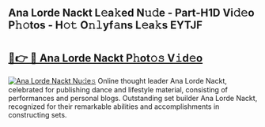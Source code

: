 ## Ana Lorde Nackt L𝚎a𝚔ed N𝚞𝚍e - Part-H1D Vi𝚍𝚎o P𝚑𝚘tos - H𝚘𝚝 O𝚗𝚕yf𝚊ns L𝚎a𝚔s EYTJF

# <h2><a href="http://kf9ins.oniu.top/?m=Ana+Lorde+Nackt">🔗👉 🔴 Ana Lorde Nackt P𝚑ot𝚘𝚜 V𝚒d𝚎o</a></h2>

[![Ana Lorde Nackt Nu𝚍e𝚜](https://i.imgur.com/0qMVB7G.gif)](http://kf9ins.oniu.top/?m=Ana+Lorde+Nackt)
Online thought leader Ana Lorde Nackt, celebrated for publishing dance and lifestyle material, consisting of performances and personal blogs. Outstanding set builder Ana Lorde Nackt, recognized for their remarkable abilities and accomplishments in constructing sets.  

